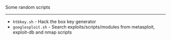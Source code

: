 Some random scripts

---
* `htbkey.sh` - Hack the box key generator
* `googlesploit.sh` - Search exploits/scripts/modules from metasploit, exploit-db and nmap scripts
